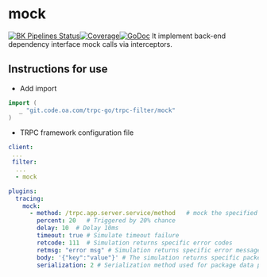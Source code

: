 # mock

[![BK Pipelines Status](https://api.bkdevops.qq.com/process/api/external/pipelines/projects/pcgtrpcproject/p-39d43cbb08d847a799ef26493deea97f/badge?X-DEVOPS-PROJECT-ID=pcgtrpcproject)](http://devops.oa.com:/ms/process/api-html/user/builds/projects/pcgtrpcproject/pipelines/p-39d43cbb08d847a799ef26493deea97f/latestFinished?X-DEVOPS-PROJECT-ID=pcgtrpcproject)[![Coverage](https://tcoverage.woa.com/api/getCoverage/getTotalImg/?pipeline_id=p-39d43cbb08d847a799ef26493deea97f)](http://macaron.oa.com/api/coverage/getTotalLink/?pipeline_id=p-39d43cbb08d847a799ef26493deea97f)[![GoDoc](https://img.shields.io/badge/API%20Docs-GoDoc-green)](http://godoc.oa.com/git.code.oa.com/trpc-go/trpc-filter/mock)
It implement back-end dependency interface mock calls via interceptors.

## Instructions for use

- Add import

```go
import (
   _ "git.code.oa.com/trpc-go/trpc-filter/mock"
)
```

- TRPC framework configuration file

```yaml
client:
 ...
 filter:
  ...
  - mock

plugins:
  tracing:
    mock:
      - method: /trpc.app.server.service/method   # mock the specified interface, or mock all interfaces if none is specified
        percent: 20   # Triggered by 20% chance
        delay: 10  # Delay 10ms
        timeout: true # Simulate timeout failure
        retcode: 111  # Simulation returns specific error codes
        retmsg: "error msg" # Simulation returns specific error messages
        body: '{"key":"value"}' # The simulation returns specific packet data, text type can be represented by json, binary data needs to be base64 encoded first
        serialization: 2 # Serialization method used for package data pb:0 jce:1 json:2, pb is used by default
```
